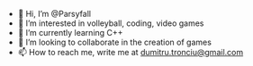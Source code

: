 - 👋 Hi, I’m @Parsyfall
- 👀 I’m interested in volleyball, coding, video games
- 🌱 I’m currently learning C++
- 💞️ I’m looking to collaborate in the creation of games
- 📫 How to reach me, write me at dumitru.tronciu@gmail.com

<!---
Parsyfall/Parsyfall is a ✨ special ✨ repository because its `README.md` (this file) appears on your GitHub profile.
You can click the Preview link to take a look at your changes.
--->

